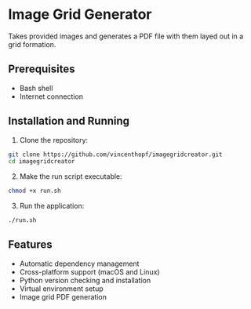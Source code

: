 # Image Grid Generator
Takes provided images and generates a PDF file with them layed out in a grid formation. 


## Prerequisites

- Bash shell
- Internet connection

## Installation and Running

1. Clone the repository:
```bash
git clone https://github.com/vincenthopf/imagegridcreator.git
cd imagegridcreator
```

2. Make the run script executable:
```bash
chmod +x run.sh
```

3. Run the application:
```bash
./run.sh
```

## Features

- Automatic dependency management
- Cross-platform support (macOS and Linux)
- Python version checking and installation
- Virtual environment setup
- Image grid PDF generation
